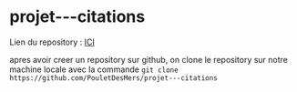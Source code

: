# projet---citations

Lien du repository : [ICI](https://github.com/PouletDesMers/projet---citations)

apres avoir creer un repository sur github, on clone le repository sur notre machine locale avec la commande `git clone https://github.com/PouletDesMers/projet---citations`